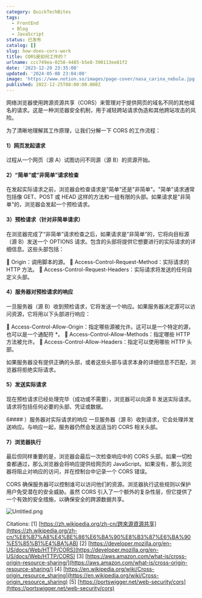 ```yaml
---
category: QuickTechBites
tags:
  - FrontEnd
  - Blog
  - JavaScript
status: 已发布
catalog: []
slug: how-does-cors-work
title: CORS是如何工作的？
urlname: ccc749ea-0258-4485-b5e8-390113ee81f2
date: '2023-12-29 23:35:00'
updated: '2024-05-08 23:04:00'
image: 'https://www.notion.so/images/page-cover/nasa_carina_nebula.jpg'
published: 2022-12-25T08:00:00.000Z
---
```


网络浏览器使用跨源资源共享（CORS）来管理对于提供网页的域名不同的其他域名的请求。这是一种浏览器安全机制，用于减轻跨站请求伪造和其他跨站攻击的风险。


为了清晰地理解其工作原理，让我们分解一下 CORS 的工作流程：


#### 1）网页发起请求
过程从一个网页（源 A）试图访问不同源（源 B）的资源开始。


#### 2）“简单”或“非简单”请求检查
在发起实际请求之前，浏览器会检查请求是"简单"还是"非简单"。"简单"请求通常包括像 GET、POST 或 HEAD 这样的方法和一组有限的头部。如果请求是"非简单"的，浏览器会发起一个预检请求。


#### 3）预检请求（针对非简单请求）
在浏览器完成了“非简单”请求检查之后，如果请求是“非简单”的，它将向目标源（源 B）发送一个 OPTIONS 请求。包含的头部将提供它想要进行的实际请求的详细信息。这些头部包括：


🔸 Origin：调用脚本的源。
🔸 Access-Control-Request-Method：实际请求的 HTTP 方法。
🔸 Access-Control-Request-Headers：实际请求将发送的任何自定义头部。


#### 4）服务器对预检请求的响应
一旦服务器（源 B）收到预检请求，它将发送一个响应。如果服务器决定源可以访问资源，它将用以下头部进行响应：


🔹 Access-Control-Allow-Origin：指定哪些源被允许。这可以是一个特定的源，也可以是一个通配符 *。
🔹 Access-Control-Allow-Methods：指定哪些 HTTP 方法被允许。
🔹 Access-Control-Allow-Headers：指定可以使用哪些 HTTP 头部。


如果服务器没有提供正确的头部，或者这些头部与请求本身的详细信息不匹配，浏览器将拒绝实际请求。


#### 5）发送实际请求
现在预检请求已经处理完毕（成功或不需要），浏览器可以向源 B 发送实际请求。请求将包括任何必要的头部、凭证或数据。


6#### ）服务器对实际请求的响应
一旦服务器（源 B）收到请求，它会处理并发送响应。与响应一起，服务器仍然会发送适当的 CORS 相关头部。


#### 7）浏览器执行
最后但同样重要的是，浏览器会最后一次检查响应中的 CORS 头部。如果一切检查都通过，那么浏览器会将响应提供给网页的 JavaScript。如果没有，那么浏览器将阻止对响应的访问，并在控制台中记录一个 CORS 错误。


CORS 确保服务器可以控制谁可以访问他们的资源。浏览器执行这些规则以保护用户免受潜在的安全威胁。虽然 CORS 引入了一个额外的复杂性层，但它提供了一个有效的安全措施，以确保安全的跨源数据共享。


![Untitled.png](https://prod-files-secure.s3.us-west-2.amazonaws.com/5d24fe63-e567-4804-86f9-9fdc62e13082/b3deb140-f22b-4520-bcee-759301567801/Untitled.png?X-Amz-Algorithm=AWS4-HMAC-SHA256&X-Amz-Content-Sha256=UNSIGNED-PAYLOAD&X-Amz-Credential=ASIAZI2LB466WF4NO2AO%2F20250307%2Fus-west-2%2Fs3%2Faws4_request&X-Amz-Date=20250307T053859Z&X-Amz-Expires=3600&X-Amz-Security-Token=IQoJb3JpZ2luX2VjEPb%2F%2F%2F%2F%2F%2F%2F%2F%2F%2FwEaCXVzLXdlc3QtMiJHMEUCIQD8aBMgP5pHYVhx7%2BS4Qv8ah%2BRympMm1Ac8icr9RJyugQIgEAGb%2BFR27bQWK16ik0yY5GjxC8r3p%2B7ujtRhGTB%2BLDAq%2FwMIPxAAGgw2Mzc0MjMxODM4MDUiDHNDOqV119hmX9Y3gyrcAwNC4RWgdnM%2BGXp%2BTD9pHeXW7C0Xs3EDVkkqPUaavLjMLGHUFWGXSuamqXiFrcZ1uvlhxpqe2zNIcohcBqL6QFjEvIk%2FLEysYuJYCCyUGnZ7GW81lklrp7lwLYRBz6meedgG7fdMjDn%2F8hVrDan1CYCerVVdoNHniwREXqkTbAyxT%2FITiAxMrjlJnxuzDL%2Blg0%2Fjucdxdquiq5w186XZAWzp6bBuK6hJvLbMo4GSoKx7GNxOlmWWiR18MMa8fiEQ0ovY7GGL9ZX5SPuTXqfloB2CCsEsz7DkeCx1zCbTxrz7TsDO4ZZ9uro9MOjpIj1iamLkRO75HKvllBo2pqcZxOoFwAxBj6HvvOlg6h5DDkV9FWBBL%2F2aBC4iV4e12NRWrtQ3Kfr4EG8iBM8GOWrcESwsVRLPvW6sREtc42yFTjktr1YrYe4jbcYKL2BddYbmoOO%2B2HAezDVfw8Nf0EsEYlQeSE2%2Fd46a10PoyFlYTf0XuXkD%2BvysaoBsWdW31kUoKikUcoEewM8gZ%2BIhKbuDAASNNzIDngozBPQmxh80F2%2FlrU1lLdbg1hAEc%2FsypeT%2BXrogPKzj2lqC5Eh3OOfQfPVbmzUbWD3dnhhb%2FCOvBZJGfiEpUU6C7zjh8WcsMMKFqr4GOqUBAYnWOKS%2FcZPg3dVSfcAU5XcKhQtn%2FPW5FUlaxcXSCZLwtZY9zIhLjAtMh7cEGt%2BypyvXQWA1kz3DlllVJ89KOA9jbhwwvJBPzbKNE%2FG1OdZqrZIB3sgIbbLSkibsA9ZSlU2dRc%2Bc%2FAh9LhfmvgSx2lDEkwyudroVXV7kfEMxN6JaU%2BzWY17zZhg0jYUSSFBTllI%2FdawWffrvjcvjL%2FSvdJWmgbDx&X-Amz-Signature=66e4908a9afc0515de5285c6be468c5184c9adcc479cb8d429146c47c2dacd69&X-Amz-SignedHeaders=host&x-id=GetObject)


Citations:
[1] [https://zh.wikipedia.org/zh-cn/跨來源資源共享](https://zh.wikipedia.org/zh-cn/%E8%B7%A8%E4%BE%86%E6%BA%90%E8%B3%87%E6%BA%90%E5%85%B1%E4%BA%AB)
[2] [https://developer.mozilla.org/en-US/docs/Web/HTTP/CORS](https://developer.mozilla.org/en-US/docs/Web/HTTP/CORS)
[3] [https://aws.amazon.com/what-is/cross-origin-resource-sharing/](https://aws.amazon.com/what-is/cross-origin-resource-sharing/)
[4] [https://en.wikipedia.org/wiki/Cross-origin_resource_sharing](https://en.wikipedia.org/wiki/Cross-origin_resource_sharing)
[5] [https://portswigger.net/web-security/cors](https://portswigger.net/web-security/cors)

